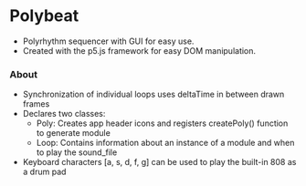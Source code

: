 # Polybeat
* Polyrhythm sequencer with GUI for easy use. 
* Created with the p5.js framework for easy DOM manipulation.

### About
* Synchronization of individual loops uses deltaTime in between drawn frames
* Declares two classes:
  * Poly: Creates app header icons and registers createPoly() function to generate module
  * Loop: Contains information about an instance of a module and when to play the sound_file
* Keyboard characters \[a, s, d, f, g\] can be used to play the built-in 808 as a drum pad
